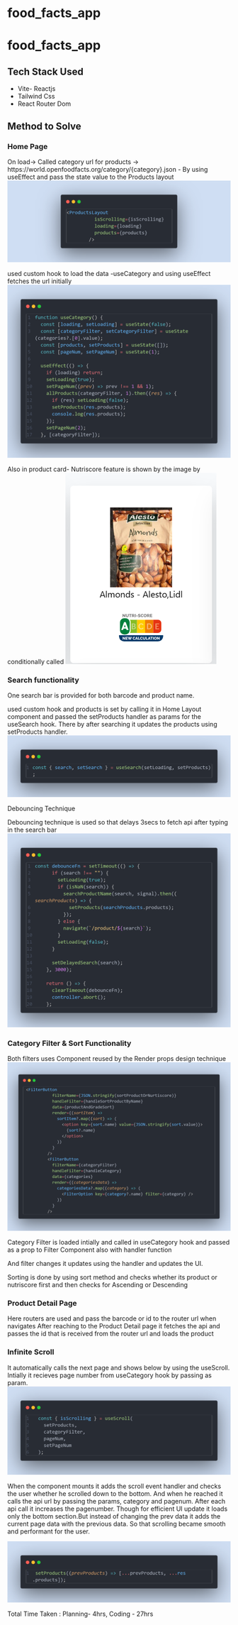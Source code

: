 # food_facts_app

#

<h1>food_facts_app</h1>

<h2>Tech Stack Used</h2>

<ul>
  <li>Vite- Reactjs</li>
  <li>Tailwind Css</li>
  <li>React Router Dom</li>
</ul>

<h2>Method to Solve</h2>

<h3>Home Page</h3>

<p>
  On load-> Called category url for products ->
  https://world.openfoodfacts.org/category/{category}.json - By using useEffect
  and pass the state value to the Products layout
  <img  src="/code-snapshot.png" />

used custom hook to load the data -useCategory and using useEffect fetches the url initially
<img  src="/code-snapshot_useCategory.png" />

Also in product card- Nutriscore feature is shown by the image by conditionally called
<img src="/nutriscore-demo.png">

</p>

<h3>Search functionality</h3>

<p>
  One search bar is provided for both barcode and product name.

used custom hook and products is set by calling it in Home Layout component and passed the setProducts handler as params for the useSearch hook. There by after searching it updates the products using setProducts handler.
<img src="/code-snapshot_useSearch.png" />

Debouncing Technique

Debouncing technique is used so that delays 3secs to fetch api after typing in the search bar
<img src="/code-snapshot_debouncing.png" >

</p>

<h3>Category Filter & Sort Functionality</h3>

<p>
  Both filters uses Component reused by the Render props design technique
  <img src="/code-snapshot_render_props.png" />

Category Filter is loaded intially and called in useCategory hook and passed as a prop to Filter Component also with handler function

And filter changes it updates using the handler and updates the UI.

Sorting is done by using sort method and checks whether its product or nutriscore first and then checks for Ascending or Descending

</p>

<h3>Product Detail Page</h3>

<p>
  Here routers are used and pass the barcode or id to the router url when navigates
  After reaching to the Product Detail page it fetches the api and passes the id that is received from the router url and loads the product
</p>

<h3>Infinite Scroll</h3>

<p>
 It automatically calls the next page and shows below by using the useScroll. Intially it recieves page number from useCategory hook by passing as param.
 <img src="/code-snapshot_useScroll.png" />

 When the component mounts it adds the scroll event handler and checks the user whether he scrolled down to the bottom. And when he reached it calls the api url
 by passing the params, category and pagenum. After each api call it increases the pagenumber.
 Though for efficient UI update it loads only the bottom section.But instead of changing the prev data it adds the current page data with the previous data. So that scrolling became smooth and performant for the user.

 <img src="/code-snapshot_prevprod.png" />
</p>



Total Time Taken : Planning- 4hrs, Coding - 27hrs
